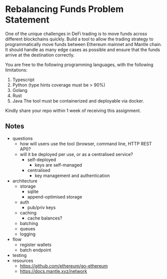# Rebalancing Funds Problem Statement

One of the unique challenges in DeFi trading
is to move funds across different blockchains quickly.
Build a tool to allow the trading strategy to programmatically move funds
between Ethereum mainnet and Mantle chain.
It should handle as many edge cases as possible and ensure that the funds arrive
at the destination correctly.

You are free to the following programming languages, with the following
limitations:

1. Typescript
2. Python (type hints coverage must be > 90%)
3. Golang
4. Rust
5. Java The tool must be containerized and deployable via docker.

Kindly share your repo within 1 week of receiving this assignment.

## Notes

- questions
  - how will users use the tool (browser, command line, HTTP REST API)?
  - will it be deployed per use, or as a centralised service?
    - self-deployed
      - keys are self-managed
    - centralised
      - key management and authentication
- architecture
  - storage
    - sqlite
    - append-optimised storage
  - auth
    - pub/priv keys
  - caching
    - cache balances?
  - batching
  - queues
  - logging
- flow
  - register wallets
  - batch endpoint
- testing
- resources
  - <https://github.com/ethereum/go-ethereum>
  - <https://docs.mantle.xyz/network>
